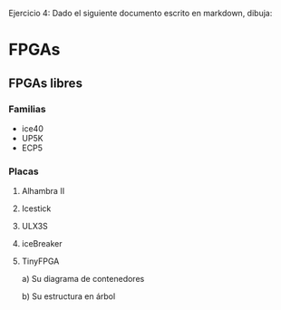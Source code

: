 Ejercicio 4:
Dado el siguiente documento escrito en markdown, dibuja:

# FPGAs

## FPGAs libres

### Familias

* ice40
* UP5K
* ECP5

### Placas

1. Alhambra II
2. Icestick
3. ULX3S
4. iceBreaker
5. TinyFPGA

    a) Su diagrama de contenedores


    b) Su estructura en árbol

    
